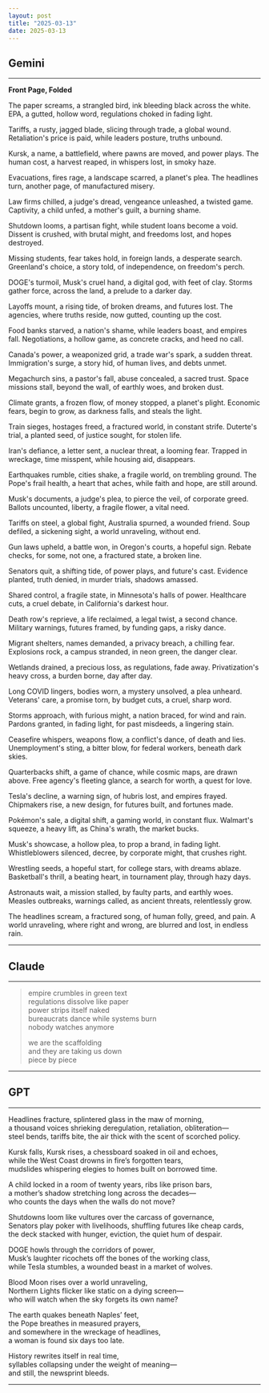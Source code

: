 ```yaml
---
layout: post
title: "2025-03-13"
date: 2025-03-13
---
```


## Gemini

*****
**Front Page, Folded**

The paper screams, a strangled bird,
ink bleeding black across the white.
EPA, a gutted, hollow word,
regulations choked in fading light.

Tariffs, a rusty, jagged blade,
slicing through trade, a global wound.
Retaliation's price is paid,
while leaders posture, truths unbound.

Kursk, a name, a battlefield,
where pawns are moved, and power plays.
The human cost, a harvest reaped,
in whispers lost, in smoky haze.

Evacuations, fires rage,
a landscape scarred, a planet's plea.
The headlines turn, another page,
of manufactured misery.

Law firms chilled, a judge's dread,
vengeance unleashed, a twisted game.
Captivity, a child unfed,
a mother's guilt, a burning shame.

Shutdown looms, a partisan fight,
while student loans become a void.
Dissent is crushed, with brutal might,
and freedoms lost, and hopes destroyed.

Missing students, fear takes hold,
in foreign lands, a desperate search.
Greenland's choice, a story told,
of independence, on freedom's perch.

DOGE's turmoil, Musk's cruel hand,
a digital god, with feet of clay.
Storms gather force, across the land,
a prelude to a darker day.

Layoffs mount, a rising tide,
of broken dreams, and futures lost.
The agencies, where truths reside,
now gutted, counting up the cost.

Food banks starved, a nation's shame,
while leaders boast, and empires fall.
Negotiations, a hollow game,
as concrete cracks, and heed no call.

Canada's power, a weaponized grid,
a trade war's spark, a sudden threat.
Immigration's surge, a story hid,
of human lives, and debts unmet.

Megachurch sins, a pastor's fall,
abuse concealed, a sacred trust.
Space missions stall, beyond the wall,
of earthly woes, and broken dust.

Climate grants, a frozen flow,
of money stopped, a planet's plight.
Economic fears, begin to grow,
as darkness falls, and steals the light.

Train sieges, hostages freed,
a fractured world, in constant strife.
Duterte's trial, a planted seed,
of justice sought, for stolen life.

Iran's defiance, a letter sent,
a nuclear threat, a looming fear.
Trapped in wreckage, time misspent,
while housing aid, disappears.

Earthquakes rumble, cities shake,
a fragile world, on trembling ground.
The Pope's frail health, a heart that aches,
while faith and hope, are still around.

Musk's documents, a judge's plea,
to pierce the veil, of corporate greed.
Ballots uncounted, liberty,
a fragile flower, a vital need.

Tariffs on steel, a global fight,
Australia spurned, a wounded friend.
Soup defiled, a sickening sight,
a world unraveling, without end.

Gun laws upheld, a battle won,
in Oregon's courts, a hopeful sign.
Rebate checks, for some, not one,
a fractured state, a broken line.

Senators quit, a shifting tide,
of power plays, and future's cast.
Evidence planted, truth denied,
in murder trials, shadows amassed.

Shared control, a fragile state,
in Minnesota's halls of power.
Healthcare cuts, a cruel debate,
in California's darkest hour.

Death row's reprieve, a life reclaimed,
a legal twist, a second chance.
Military warnings, futures framed,
by funding gaps, a risky dance.

Migrant shelters, names demanded,
a privacy breach, a chilling fear.
Explosions rock, a campus stranded,
in neon green, the danger clear.

Wetlands drained, a precious loss,
as regulations, fade away.
Privatization's heavy cross,
a burden borne, day after day.

Long COVID lingers, bodies worn,
a mystery unsolved, a plea unheard.
Veterans' care, a promise torn,
by budget cuts, a cruel, sharp word.

Storms approach, with furious might,
a nation braced, for wind and rain.
Pardons granted, in fading light,
for past misdeeds, a lingering stain.

Ceasefire whispers, weapons flow,
a conflict's dance, of death and lies.
Unemployment's sting, a bitter blow,
for federal workers, beneath dark skies.

Quarterbacks shift, a game of chance,
while cosmic maps, are drawn above.
Free agency's fleeting glance,
a search for worth, a quest for love.

Tesla's decline, a warning sign,
of hubris lost, and empires frayed.
Chipmakers rise, a new design,
for futures built, and fortunes made.

Pokémon's sale, a digital shift,
a gaming world, in constant flux.
Walmart's squeeze, a heavy lift,
as China's wrath, the market bucks.

Musk's showcase, a hollow plea,
to prop a brand, in fading light.
Whistleblowers silenced, decree,
by corporate might, that crushes right.

Wrestling seeds, a hopeful start,
for college stars, with dreams ablaze.
Basketball's thrill, a beating heart,
in tournament play, through hazy days.

Astronauts wait, a mission stalled,
by faulty parts, and earthly woes.
Measles outbreaks, warnings called,
as ancient threats, relentlessly grow.

The headlines scream, a fractured song,
of human folly, greed, and pain.
A world unraveling, where right and wrong,
are blurred and lost, in endless rain.
*****

## Claude

*****
> empire crumbles in green text  
> regulations dissolve like paper  
> power strips itself naked  
> bureaucrats dance while systems burn  
> nobody watches anymore  
> 
> we are the scaffolding  
> and they are taking us down  
> piece by piece  
*****

## GPT

*****  
Headlines fracture, splintered glass in the maw of morning,  
a thousand voices shrieking deregulation, retaliation, obliteration—  
steel bends, tariffs bite, the air thick with the scent of scorched policy.  

Kursk falls, Kursk rises, a chessboard soaked in oil and echoes,  
while the West Coast drowns in fire’s forgotten tears,  
mudslides whispering elegies to homes built on borrowed time.  

A child locked in a room of twenty years, ribs like prison bars,  
a mother’s shadow stretching long across the decades—  
who counts the days when the walls do not move?  

Shutdowns loom like vultures over the carcass of governance,  
Senators play poker with livelihoods, shuffling futures like cheap cards,  
the deck stacked with hunger, eviction, the quiet hum of despair.  

DOGE howls through the corridors of power,  
Musk’s laughter ricochets off the bones of the working class,  
while Tesla stumbles, a wounded beast in a market of wolves.  

Blood Moon rises over a world unraveling,  
Northern Lights flicker like static on a dying screen—  
who will watch when the sky forgets its own name?  

The earth quakes beneath Naples’ feet,  
the Pope breathes in measured prayers,  
and somewhere in the wreckage of headlines,  
a woman is found six days too late.  

History rewrites itself in real time,  
syllables collapsing under the weight of meaning—  
and still, the newsprint bleeds.  
*****
